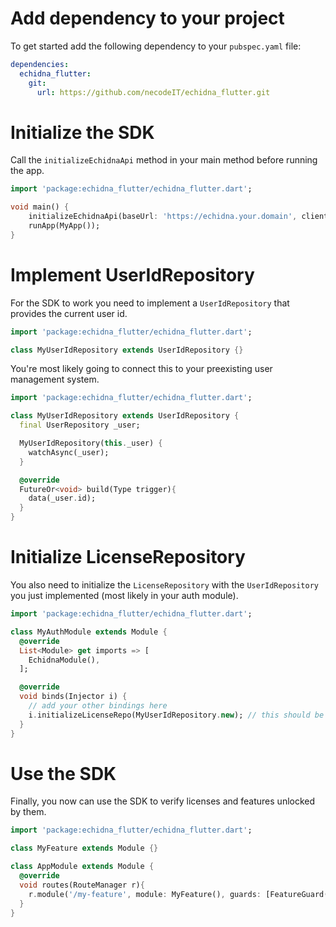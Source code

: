 # Add dependency to your project

To get started add the following dependency to your `pubspec.yaml` file:

```yaml
dependencies:
  echidna_flutter:
    git:
      url: https://github.com/necodeIT/echidna_flutter.git
```

# Initialize the SDK

Call the `initializeEchidnaApi` method in your main method before running the app.

```dart
import 'package:echidna_flutter/echidna_flutter.dart';

void main() {
    initializeEchidnaApi(baseUrl: 'https://echidna.your.domain', clientKey: 'your-client-key'; clientId: your-client-id);
    runApp(MyApp());
}
```

# Implement UserIdRepository

For the SDK to work you need to implement a `UserIdRepository` that provides the current user id.

```dart
import 'package:echidna_flutter/echidna_flutter.dart';

class MyUserIdRepository extends UserIdRepository {}
```

You're most likely going to connect this to your preexisting user management system.

```dart
import 'package:echidna_flutter/echidna_flutter.dart';

class MyUserIdRepository extends UserIdRepository {
  final UserRepository _user;

  MyUserIdRepository(this._user) {
    watchAsync(_user);
  }

  @override
  FutureOr<void> build(Type trigger){
    data(_user.id);
  }
}
```

# Initialize LicenseRepository

You also need to initialize the `LicenseRepository` with the `UserIdRepository` you just implemented (most likely in your auth module).

```dart
import 'package:echidna_flutter/echidna_flutter.dart';

class MyAuthModule extends Module {
  @override
  List<Module> get imports => [
    EchidnaModule(),
  ];

  @override
  void binds(Injector i) {
    // add your other bindings here
    i.initializeLicenseRepo(MyUserIdRepository.new); // this should be called last
  }
}
```

# Use the SDK

Finally, you now can use the SDK to verify licenses and features unlocked by them.

```dart
import 'package:echidna_flutter/echidna_flutter.dart';

class MyFeature extends Module {}

class AppModule extends Module {
  @override
  void routes(RouteManager r){
    r.module('/my-feature', module: MyFeature(), guards: [FeatureGuard(myFeatureId)]);
  }
}
```
